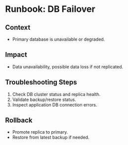 # Runbook: DB Failover

## Context
- Primary database is unavailable or degraded.

## Impact
- Data unavailability, possible data loss if not replicated.

## Troubleshooting Steps
1. Check DB cluster status and replica health.
2. Validate backup/restore status.
3. Inspect application DB connection errors.

## Rollback
- Promote replica to primary.
- Restore from latest backup if needed.
